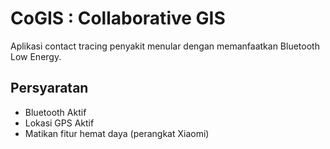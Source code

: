 # CoGIS : Collaborative GIS

Aplikasi contact tracing penyakit menular dengan memanfaatkan Bluetooth Low Energy.

## Persyaratan

- Bluetooth Aktif
- Lokasi GPS Aktif
- Matikan fitur hemat daya (perangkat Xiaomi)
